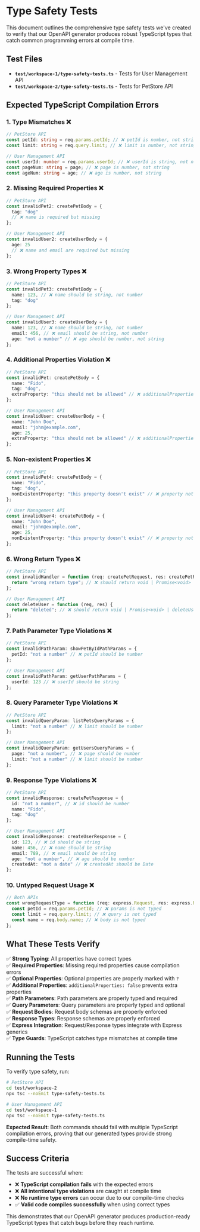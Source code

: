 # Type Safety Tests

This document outlines the comprehensive type safety tests we've created to verify that our OpenAPI generator produces robust TypeScript types that catch common programming errors at compile time.

## Test Files

- **`test/workspace-1/type-safety-tests.ts`** - Tests for User Management API
- **`test/workspace-2/type-safety-tests.ts`** - Tests for PetStore API

## Expected TypeScript Compilation Errors

### 1. **Type Mismatches** ❌
```typescript
// PetStore API
const petId: string = req.params.petId; // ❌ petId is number, not string
const limit: string = req.query.limit; // ❌ limit is number, not string

// User Management API  
const userId: number = req.params.userId; // ❌ userId is string, not number
const pageNum: string = page; // ❌ page is number, not string
const ageNum: string = age; // ❌ age is number, not string
```

### 2. **Missing Required Properties** ❌
```typescript
// PetStore API
const invalidPet2: createPetBody = {
  tag: "dog"
  // ❌ name is required but missing
};

// User Management API
const invalidUser2: createUserBody = {
  age: 25
  // ❌ name and email are required but missing
};
```

### 3. **Wrong Property Types** ❌
```typescript
// PetStore API
const invalidPet3: createPetBody = {
  name: 123, // ❌ name should be string, not number
  tag: "dog"
};

// User Management API
const invalidUser3: createUserBody = {
  name: 123, // ❌ name should be string, not number
  email: 456, // ❌ email should be string, not number
  age: "not a number" // ❌ age should be number, not string
};
```

### 4. **Additional Properties Violation** ❌
```typescript
// PetStore API
const invalidPet: createPetBody = {
  name: "Fido",
  tag: "dog",
  extraProperty: "this should not be allowed" // ❌ additionalProperties is false
};

// User Management API
const invalidUser: createUserBody = {
  name: "John Doe",
  email: "john@example.com", 
  age: 25,
  extraProperty: "this should not be allowed" // ❌ additionalProperties is false
};
```

### 5. **Non-existent Properties** ❌
```typescript
// PetStore API
const invalidPet4: createPetBody = {
  name: "Fido",
  tag: "dog",
  nonExistentProperty: "this property doesn't exist" // ❌ property not in schema
};

// User Management API
const invalidUser4: createPetBody = {
  name: "John Doe",
  email: "john@example.com",
  age: 25,
  nonExistentProperty: "this property doesn't exist" // ❌ property not in schema
};
```

### 6. **Wrong Return Types** ❌
```typescript
// PetStore API
const invalidHandler = function (req: createPetRequest, res: createPetResponseType) {
  return "wrong return type"; // ❌ should return void | Promise<void> | createPetResponseType
};

// User Management API
const deleteUser = function (req, res) {
  return "deleted"; // ❌ should return void | Promise<void> | deleteUserResponseType
};
```

### 7. **Path Parameter Type Violations** ❌
```typescript
// PetStore API
const invalidPathParam: showPetByIdPathParams = {
  petId: "not a number" // ❌ petId should be number
};

// User Management API
const invalidPathParam: getUserPathParams = {
  userId: 123 // ❌ userId should be string
};
```

### 8. **Query Parameter Type Violations** ❌
```typescript
// PetStore API
const invalidQueryParam: listPetsQueryParams = {
  limit: "not a number" // ❌ limit should be number
};

// User Management API
const invalidQueryParam: getUsersQueryParams = {
  page: "not a number", // ❌ page should be number
  limit: "not a number" // ❌ limit should be number
};
```

### 9. **Response Type Violations** ❌
```typescript
// PetStore API
const invalidResponse: createPetResponse = {
  id: "not a number", // ❌ id should be number
  name: "Fido",
  tag: "dog"
};

// User Management API
const invalidResponse: createUserResponse = {
  id: 123, // ❌ id should be string
  name: 456, // ❌ name should be string
  email: 789, // ❌ email should be string
  age: "not a number", // ❌ age should be number
  createdAt: "not a date" // ❌ createdAt should be Date
};
```

### 10. **Untyped Request Usage** ❌
```typescript
// Both APIs
const wrongRequestType = function (req: express.Request, res: express.Response) {
  const petId = req.params.petId; // ❌ params is not typed
  const limit = req.query.limit; // ❌ query is not typed
  const name = req.body.name; // ❌ body is not typed
};
```

## What These Tests Verify

✅ **Strong Typing**: All properties have correct types  
✅ **Required Properties**: Missing required properties cause compilation errors  
✅ **Optional Properties**: Optional properties are properly marked with `?`  
✅ **Additional Properties**: `additionalProperties: false` prevents extra properties  
✅ **Path Parameters**: Path parameters are properly typed and required  
✅ **Query Parameters**: Query parameters are properly typed and optional  
✅ **Request Bodies**: Request body schemas are properly enforced  
✅ **Response Types**: Response schemas are properly enforced  
✅ **Express Integration**: Request/Response types integrate with Express generics  
✅ **Type Guards**: TypeScript catches type mismatches at compile time  

## Running the Tests

To verify type safety, run:

```bash
# PetStore API
cd test/workspace-2
npx tsc --noEmit type-safety-tests.ts

# User Management API  
cd test/workspace-1
npx tsc --noEmit type-safety-tests.ts
```

**Expected Result**: Both commands should fail with multiple TypeScript compilation errors, proving that our generated types provide strong compile-time safety.

## Success Criteria

The tests are successful when:
- ❌ **TypeScript compilation fails** with the expected errors
- ❌ **All intentional type violations** are caught at compile time
- ❌ **No runtime type errors** can occur due to our compile-time checks
- ✅ **Valid code compiles successfully** when using correct types

This demonstrates that our OpenAPI generator produces production-ready TypeScript types that catch bugs before they reach runtime. 